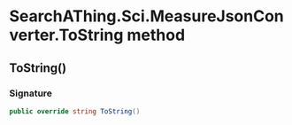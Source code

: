 # SearchAThing.Sci.MeasureJsonConverter.ToString method
## ToString()
### Signature
```csharp
public override string ToString()
```
